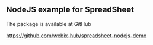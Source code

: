 NodeJS example for SpreadSheet
---------------

The package is available at GitHub

https://github.com/webix-hub/spreadsheet-nodejs-demo